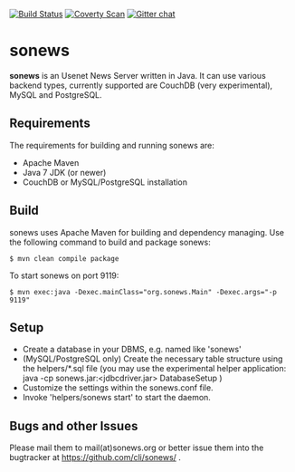 [![Build Status](https://travis-ci.org/cli/sonews.svg?branch=master)](https://travis-ci.org/cli/sonews)
[![Coverty Scan](https://scan.coverity.com/projects/2030/badge.svg)](https://scan.coverity.com/projects/2030)
[![Gitter chat](https://badges.gitter.im/dscape/sonews.png)](https://gitter.im/cli/sonews)

sonews
======

**sonews** is an Usenet News Server written in Java. It can use various 
backend types, currently supported are CouchDB (very experimental), MySQL and PostgreSQL.

Requirements
------------

The requirements for building and running sonews are:

* Apache Maven
* Java 7 JDK (or newer)
* CouchDB or MySQL/PostgreSQL installation

Build
-----

sonews uses Apache Maven for building and dependency managing.
Use the following command to build and package sonews:

    $ mvn clean compile package


To start sonews on port 9119:

    $ mvn exec:java -Dexec.mainClass="org.sonews.Main" -Dexec.args="-p 9119"


Setup
-----

* Create a database in your DBMS, e.g. named like 'sonews'
* (MySQL/PostgreSQL only) Create the necessary table structure using the 
  helpers/*.sql file (you may use the experimental helper application:
   java -cp sonews.jar:<jdbcdriver.jar> DatabaseSetup )
* Customize the settings within the sonews.conf file.
* Invoke 'helpers/sonews start' to start the daemon.

Bugs and other Issues
----------------------

Please mail them to mail(at)sonews.org or better issue them
into the bugtracker at https://github.com/cli/sonews/ .
